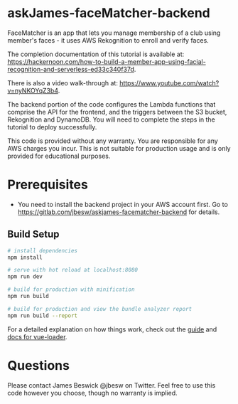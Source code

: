 # askJames-faceMatcher-backend

FaceMatcher is an app that lets you manage membership of a club using member's faces - it uses AWS Rekognition to enroll and verify faces.

The completion documentation of this tutorial is available at: https://hackernoon.com/how-to-build-a-member-app-using-facial-recognition-and-serverless-ed33c340f37d.

There is also a video walk-through at: https://www.youtube.com/watch?v=nyNKOYqZ3b4.

The backend portion of the code configures the Lambda functions that comprise the API for the frontend, and the triggers between the S3 bucket, Rekognition and DynamoDB. You will need to complete the steps in the tutorial to deploy successfully.

This code is provided without any warranty. You are responsible for any AWS charges you incur. This is not suitable for production usage and is only provided for educational purposes.

# Prerequisites

- You need to install the backend project in your AWS account first. Go to https://gitlab.com/jbesw/askjames-facematcher-backend for details.

## Build Setup

``` bash
# install dependencies
npm install

# serve with hot reload at localhost:8080
npm run dev

# build for production with minification
npm run build

# build for production and view the bundle analyzer report
npm run build --report
```

For a detailed explanation on how things work, check out the [guide](http://vuejs-templates.github.io/webpack/) and [docs for vue-loader](http://vuejs.github.io/vue-loader).

# Questions

Please contact James Beswick @jbesw on Twitter. Feel free to use this code however you choose, though no warranty is implied.